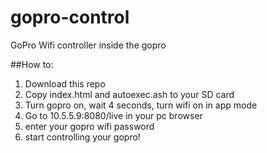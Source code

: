 gopro-control
=============

GoPro Wifi controller inside the gopro

##How to:

1. Download this repo
2. Copy index.html and autoexec.ash to your SD card
3. Turn gopro on, wait 4 seconds, turn wifi on in app mode
4. Go to 10.5.5.9:8080/live in your pc browser
5. enter your gopro wifi password
6. start controlling your gopro!

